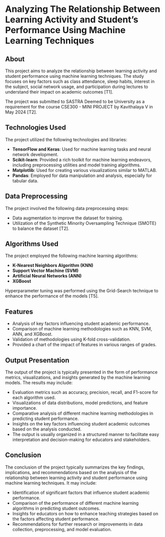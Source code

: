 # Analyzing The Relationship Between Learning Activity and Student’s Performance Using Machine Learning Techniques

## About

This project aims to analyze the relationship between learning activity and student performance using machine learning techniques. The study focuses on key factors such as class attendance, sleep habits, interest in the subject, social network usage, and participation during lectures to understand their impact on academic outcomes [T1].

The project was submitted to SASTRA Deemed to be University as a requirement for the course CSE300 - MINI PROJECT by  Kavithalaya V  in May 2024 [T2].

## Technologies Used

The project utilized the following technologies and libraries:
- **TensorFlow and Keras**: Used for machine learning tasks and neural network development.
- **Scikit-learn**: Provided a rich toolkit for machine learning endeavors, including preprocessing utilities and model training algorithms.
- **Matplotlib**: Used for creating various visualizations similar to MATLAB.
- **Pandas**: Employed for data manipulation and analysis, especially for tabular data.

## Data Preprocessing

The project involved the following data preprocessing steps:
- Data augmentation to improve the dataset for training.
- Utilization of the Synthetic Minority Oversampling Technique (SMOTE) to balance the dataset [T2].

## Algorithms Used

The project employed the following machine learning algorithms:
- **K-Nearest Neighbors Algorithm (KNN)**
- **Support Vector Machine (SVM)**
- **Artificial Neural Networks (ANN)**
- **XGBoost**

Hyperparameter tuning was performed using the Grid-Search technique to enhance the performance of the models [T5].

## Features

- Analysis of key factors influencing student academic performance.
- Comparison of machine learning methodologies such as KNN, SVM, ANN, and XGBoost.
- Validation of methodologies using K-fold cross-validation.
- Provided a chart of the impact of features in various ranges of grades.

## Output Presentation

The output of the project is typically presented in the form of performance metrics, visualizations, and insights generated by the machine learning models. The results may include:

- Evaluation metrics such as accuracy, precision, recall, and F1-score for each algorithm used.
- Visualizations of data distributions, model predictions, and feature importance.
- Comparative analysis of different machine learning methodologies in predicting student performance.
- Insights on the key factors influencing student academic outcomes based on the analysis conducted.
- The output is usually organized in a structured manner to facilitate easy interpretation and decision-making for educators and stakeholders.

## Conclusion

The conclusion of the project typically summarizes the key findings, implications, and recommendations based on the analysis of the relationship between learning activity and student performance using machine learning techniques. It may include:

- Identification of significant factors that influence student academic performance.
- Comparison of the performance of different machine learning algorithms in predicting student outcomes.
- Insights for educators on how to enhance teaching strategies based on the factors affecting student performance.
- Recommendations for further research or improvements in data collection, preprocessing, and model evaluation.
